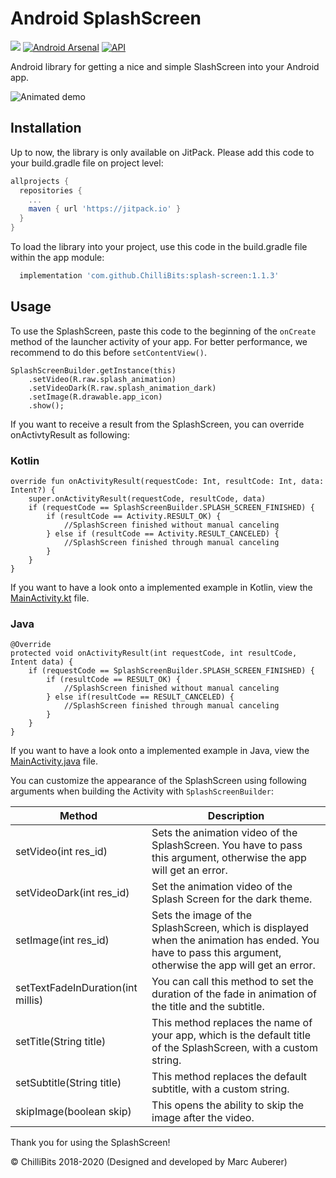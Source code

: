 # Android SplashScreen
[![](https://jitpack.io/v/ChilliBits/splash-screen.svg)](https://jitpack.io/#ChilliBits/splash-screen)
[![Android Arsenal](https://img.shields.io/badge/Android%20Arsenal-SplashScreen-blue.svg?style=flat)](https://android-arsenal.com/details/1/7112)
[![API](https://img.shields.io/badge/API-14%2B-red.svg?style=flat)](https://android-arsenal.com/api?level=14)

Android library for getting a nice and simple SlashScreen into your Android app.

![Animated demo](https://chillibits.com/github-media/SplashScreen/animated_demo.gif)

## Installation

Up to now, the library is only available on JitPack. Please add this code to your build.gradle file on project level:
```gradle
allprojects {
  repositories {
    ...
    maven { url 'https://jitpack.io' }
  }
}
```
To load the library into your project, use this code in the build.gradle file within the app module:
```gradle
  implementation 'com.github.ChilliBits:splash-screen:1.1.3'
```

## Usage
To use the SplashScreen, paste this code to the beginning of the `onCreate` method of the launcher activity of your app. For better performance, we recommend to do this before `setContentView()`.

```android
SplashScreenBuilder.getInstance(this)
    .setVideo(R.raw.splash_animation)
    .setVideoDark(R.raw.splash_animation_dark)
    .setImage(R.drawable.app_icon)
    .show();
```

If you want to receive a result from the SplashScreen, you can override onActivtyResult as following:
### Kotlin
```android
override fun onActivityResult(requestCode: Int, resultCode: Int, data: Intent?) {
    super.onActivityResult(requestCode, resultCode, data)
    if (requestCode == SplashScreenBuilder.SPLASH_SCREEN_FINISHED) {
        if (resultCode == Activity.RESULT_OK) {
            //SplashScreen finished without manual canceling
        } else if (resultCode == Activity.RESULT_CANCELED) {
            //SplashScreen finished through manual canceling
        }
    }
}
```

If you want to have a look onto a implemented example in Kotlin, view the [MainActivity.kt](https://github.com/ChilliBits/splash-screen/blob/master/app/src/main/java/com/chillibits/splashscreenexample/MainActivity.kt) file.

### Java
```android
@Override
protected void onActivityResult(int requestCode, int resultCode, Intent data) {
    if (requestCode == SplashScreenBuilder.SPLASH_SCREEN_FINISHED) {
        if (resultCode == RESULT_OK) {
            //SplashScreen finished without manual canceling
        } else if(resultCode == RESULT_CANCELED) {
            //SplashScreen finished through manual canceling
        }
    }
}
```

If you want to have a look onto a implemented example in Java, view the [MainActivity.java](https://github.com/ChilliBits/splash-screen/blob/master/app/src/main/java/com/chillibits/splashscreenexample/MainActivityJava.java) file.

You can customize the appearance of the SplashScreen using following arguments when building the Activity with `SplashScreenBuilder`:

| Method                            | Description                                                                                                                                               |
|-----------------------------------|-----------------------------------------------------------------------------------------------------------------------------------------------------------|
| setVideo(int res_id)              | Sets the animation video of the SplashScreen. You have to pass this argument, otherwise the app will get an error.                                        |
| setVideoDark(int res_id)          | Set the animation video of the Splash Screen for the dark theme.                                                                                          |
| setImage(int res_id)              | Sets the image of the SplashScreen, which is displayed when the animation has ended. You have to pass this argument, otherwise the app will get an error. |
| setTextFadeInDuration(int millis) | You can call this method to set the duration of the fade in animation of the title and the subtitle.                                                      |
| setTitle(String title)            | This method replaces the name of your app, which is the default title of the SplashScreen, with a custom string.                                          |
| setSubtitle(String title)         | This method replaces the default subtitle, with a custom string.                                                                                          |
| skipImage(boolean skip)           | This opens the ability to skip the image after the video.                                                                                                 |

Thank you for using the SplashScreen!

© ChilliBits 2018-2020 (Designed and developed by Marc Auberer)